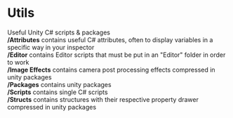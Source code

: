# Utils
Useful Unity C# scripts & packages  
**/Attributes** contains useful C# attributes, often to display variables in a specific way in your inspector  
**/Editor** contains Editor scripts that must be put in an "Editor" folder in order to work  
**/Image Effects** contains camera post processing effects compressed in unity packages  
**/Packages** contains unity packages  
**/Scripts** contains single C# scripts  
**/Structs** contains structures with their respective property drawer compressed in unity packages  
